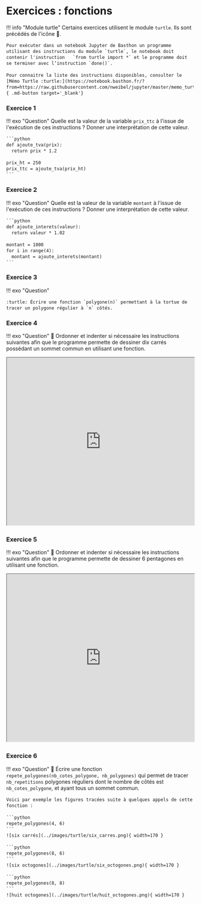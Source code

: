# Exercices : fonctions

!!! info "Module turtle"
    Certains exercices utilisent le module `turtle`. Ils sont précédés de l'icône :turtle:.  

    Pour exécuter dans un notebook Jupyter de Basthon un programme utilisant des instructions du module `turtle`, le notebook doit contenir l'instruction   `from turtle import *` et le programme doit se terminer avec l’instruction `done()`.

    Pour connaitre la liste des instructions disponibles, consulter le [Mémo Turtle :turtle:](https://notebook.basthon.fr/?from=https://raw.githubusercontent.com/nweibel/jupyter/master/memo_turtle.ipynb){ .md-button target='_blank'}




### Exercice 1

!!! exo "Question"
    Quelle est la valeur de la variable `prix_ttc` à l'issue de l'exécution de ces instructions ? Donner une interprétation de cette valeur.

    ```python
    def ajoute_tva(prix):
      return prix * 1.2

    prix_ht = 250
    prix_ttc = ajoute_tva(prix_ht)
    ```

### Exercice 2

!!! exo "Question"
    Quelle est la valeur de la variable `montant` à l'issue de l'exécution de ces instructions ? Donner une interprétation de cette valeur.

    ```python
    def ajoute_interets(valeur):
      return valeur * 1.02

    montant = 1000
    for i in range(4):
      montant = ajoute_interets(montant)
    ```

### Exercice 3

!!! exo "Question"

    :turtle: Écrire une fonction `polygone(n)` permettant à la tortue de tracer un polygone régulier à `n` côtés.

### Exercice 4

!!! exo "Question"
    :turtle: Ordonner et indenter si nécessaire les instructions suivantes afin que le programme permette de dessiner dix carrés possédant un sommet commun en utilisant une fonction.

<iframe src=https://parsons.herokuapp.com/puzzle/95950a1cb05241c8a0fb4c898fc89d47  width=100% height=450 ></iframe>


### Exercice 5

!!! exo "Question"
    :turtle: Ordonner et indenter si nécessaire les instructions suivantes afin que le programme permette de dessiner 6 pentagones en utilisant une fonction.

<iframe src=https://parsons.herokuapp.com/puzzle/63d871d34c354c4aa5cfb1a014e8af46  width=100% height=450 ></iframe>

### Exercice 6

!!! exo "Question"
    :turtle: Écrire une fonction `repete_polygones(nb_cotes_polygone, nb_polygones)` qui permet de tracer `nb_repetitions` polygones réguliers dont le nombre de côtés est `nb_cotes_polygone`, et ayant tous un sommet commun.

    Voici par exemple les figures tracées suite à quelques appels de cette fonction :  

    ```python
    repete_polygones(4, 6)
    ```
    ![six carrés](../images/turtle/six_carres.png){ width=170 }

    ```python
    repete_polygones(8, 6)
    ```
    ![six octogones](../images/turtle/six_octogones.png){ width=170 }

    ```python
    repete_polygones(8, 8)
    ```
    ![huit octogones](../images/turtle/huit_octogones.png){ width=170 }
